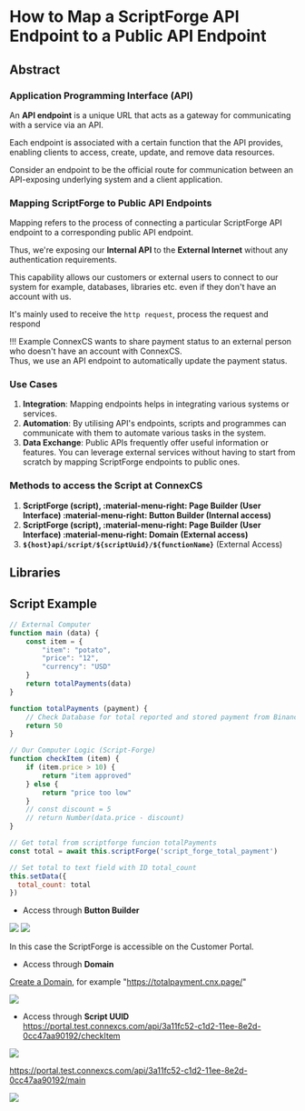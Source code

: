 # How to Map a ScriptForge API Endpoint to a Public API Endpoint

## Abstract

### Application Programming Interface (API)

An **API endpoint** is a unique URL that acts as a gateway for communicating with a service via an API.

Each endpoint is associated with a certain function that the API provides, enabling clients to access, create, update, and remove data resources.

Consider an endpoint to be the official route for communication between an API-exposing underlying system and a client application.

### Mapping ScriptForge to Public API Endpoints

Mapping refers to the process of connecting a particular ScriptForge API endpoint to a corresponding public API endpoint.

Thus, we're exposing our **Internal API** to the **External Internet** without any authentication requirements.

This capability allows our customers or external users to connect to our system for example, databases, libraries etc. even if they don't have an account with us.

It's mainly used to receive the `http request`, process the request and respond

!!! Example
    ConnexCS wants to share payment status to an external person who doesn't have an account with ConnexCS.  
   Thus, we use an API endpoint to automatically update the payment status.

### Use Cases

1. **Integration**: Mapping endpoints helps in integrating various systems or services.
2. **Automation**: By utilising API's endpoints, scripts and programmes can communicate with them to automate various tasks in the system.
3. **Data Exchange**: Public APIs frequently offer useful information or features. You can leverage external services without having to start from scratch by mapping ScriptForge endpoints to public ones.

### Methods to access the Script at ConnexCS

1. **ScriptForge (script), :material-menu-right: Page Builder (User Interface) :material-menu-right: Button Builder (Internal access)**
2. **ScriptForge (script), :material-menu-right: Page Builder (User Interface) :material-menu-right: Domain (External access)**
3. **`${host}api/script/${scriptUuid}/${functionName}`** (External Access)

## Libraries

## Script Example

```js
// External Computer
function main (data) {
	const item = {
		"item": "potato",
		"price": "12",
		"currency": "USD"
	}
	return totalPayments(data)
}

function totalPayments (payment) {
	// Check Database for total reported and stored payment from Binance
	return 50
}

// Our Computer Logic (Script-Forge)
function checkItem (item) {
	if (item.price > 10) {
		return "item approved"
	} else {
		return "price too low"
	}
	// const discount = 5
	// return Number(data.price - discount)
}
```

```js
// Get total from scriptforge funcion totalPayments
const total = await this.scriptForge('script_forge_total_payment')

// Set total to text field with ID total_count
this.setData({
  total_count: total
})
```

* Access through **Button Builder**

<img src= "/apps/img/api1.png">

<img src= "/apps/img/api3.png">

In this case the ScriptForge is accessible on the Customer Portal.

* Access through **Domain**

[Create a Domain](https://docs.connexcs.com/apps/architecture/domain/#steps-for-setting-up-the-domain), for example "https://totalpayment.cnx.page/"

<img src= "/apps/img/api6.png">

* Access through **Script UUID**
https://portal.test.connexcs.com/api/3a11fc52-c1d2-11ee-8e2d-0cc47aa90192/checkItem

<img src= "/apps/img/api4.png">

https://portal.test.connexcs.com/api/3a11fc52-c1d2-11ee-8e2d-0cc47aa90192/main

<img src= "/apps/img/api5.png">
